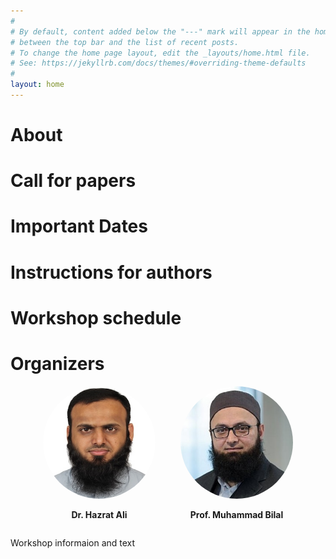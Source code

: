 ```yaml
---
#
# By default, content added below the "---" mark will appear in the home page
# between the top bar and the list of recent posts.
# To change the home page layout, edit the _layouts/home.html file.
# See: https://jekyllrb.com/docs/themes/#overriding-theme-defaults
#
layout: home
---
```

# About

# Call for papers

# Important Dates

# Instructions for authors

# Workshop schedule

# Organizers

<div style="display: flex; justify-content: center; gap: 40px;">
  <div style="text-align: center;">
    <img src="assets/img/i1.jpg" alt="Hazrat" style="width: 180px; height: 180px; border-radius: 50%;">
    <p><strong>Dr. Hazrat Ali</strong></p>
  </div>
  <div style="text-align: center;">
    <img src="assets/img/i2.jpg" alt="Bilal" style="width: 180px; height: 180px; border-radius: 50%;">
    <p><strong>Prof. Muhammad Bilal</strong></p>
  </div>
</div>


Workshop informaion and text